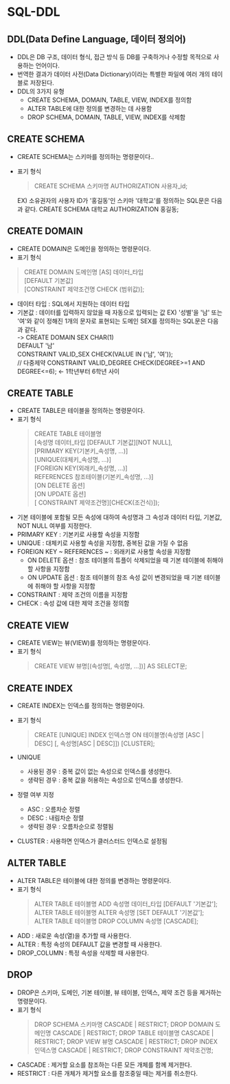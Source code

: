 # SQL-DDL
## DDL(Data Define Language, 데이터 정의어)
* DDL은 DB 구조, 데이터 형식, 접근 방식 등 DB를 구축하거나 수정할 목적으로 사용하는 언어이다.
* 번역한 결과가 데이터 사전(Data Dictionary)이라는 특별한 파일에 여러 개의 테이블로 저장된다.
* DDL의 3가지 유형
  * CREATE
    SCHEMA, DOMAIN, TABLE, VIEW, INDEX를 정의함
  * ALTER
    TABLE에 대한 정의를 변경하는 데 사용함
  * DROP
    SCHEMA, DOMAIN, TABLE, VIEW, INDEX를 삭제함
 
## CREATE SCHEMA
* CREATE SCHEMA는 스키마를 정의하는 명령문이다..
* 표기 형식
  > CREATE SCHEMA 스키마명 AUTHORIZATION 사용자_id;

  EX) 소유권자의 사용자 ID가 '홍길동'인 스키마 '대학교'를 정의하는 SQL문은 다음과 같다.
      CREATE SCHEMA 대학교 AUTHORIZATION 홍길동;
      
## CREATE DOMAIN
* CREATE DOMAIN은 도메인을 정의하는 명령문이다.
* 표기 형식
> CREATE DOMAIN 도메인명 [AS] 데이터_타입 <br>
>          [DEFAULT 기본값] <br>
>          [CONSTRAINT 제약조건명 CHECK (범위값)];

* 데이터 타입 : SQL에서 지원하는 데이터 타입
* 기본값 : 데이터를 입력하지 않았을 때 자동으로 입력되는 값
EX) '성별'을 '남' 또는 '여'와 같이 정해진 1개의 문자로 표현되는 도메인 SEX를 정의하는 SQL문은 다음과 같다. <br>
-> CREATE DOMAIN SEX CHAR(1) <BR>
          DEFAULT '남' <BR>
          CONSTRAINT VALID_SEX CHECK(VALUE IN ('남', '여')); <BR>
          // 다중제약 CONSTRAINT VALID_DEGREE CHECK(DEGREE>=1 AND DEGREE<=6); <- 1학년부터 6학년 사이
  

## CREATE TABLE
* CREATE TABLE은 테이블을 정의하는 명령문이다.
* 표기 형식
  > CREATE TABLE 테이블명 <BR>
  >        [속성명 데이터_타입 [DEFAULT 기본값][NOT NULL], <BR> 
  >        [PRIMARY KEY(기본키_속성명, ...)] <BR>
  >        [UNIQUE(대체키_속성명, ...)] <BR>
  >        [FOREIGN KEY(외래키_속성명, ...)] <BR>
  >                 REFERENCES 참조테이블(기본키_속성명, ...)] <BR>
  >                 [ON DELETE 옵션] <BR>
  >                 [ON UPDATE 옵션] <BR>
  >          [ CONSTRAINT 제약조건명][CHECK(조건식)]);
* 기본 테이블에 포함될 모든 속성에 대하여 속성명과 그 속성과 데이터 타입, 기본값, NOT NULL 여부를 지정한다.
* PRIMARY KEY : 기본키로 사용할 속성을 지정함
* UNIQUE : 대체키로 사용할 속성을 지정함, 중복된 값을 가질 수 없음
* FOREIGN KEY ~ REFERENCES ~ : 외래키로 사용할 속성을 지정함
  * ON DELETE 옵션 : 참조 테이블의 튜플이 삭제되었을 때 기본 테이블에 취해야 할 사항을 지정함
  * ON UPDATE 옵션 : 참조 테이블의 참조 속성 값이 변경되었을 때 기본 테이블에 취해야 할 사항을 지정함
* CONSTRAINT : 제약 조건의 이름을 지정함
* CHECK : 속성 값에 대한 제약 조건을 정의함
  
## CREATE VIEW
* CREATE VIEW는 뷰(VIEW)를 정의하는 명령문이다.
* 표기 형식
  > CREATE VIEW 뷰명[(속성명[, 속성명, ...])]
  > AS SELECT문;

## CREATE INDEX
* CREATE INDEX는 인덱스를 정의하는 명령문이다.
* 표기 형식
  > CREATE [UNIQUE] INDEX 인덱스명
  > ON 테이블명(속성명 [ASC | DESC] [, 속성명[ASC | DESC]])
  > [CLUSTER];
  
* UNIQUE
  * 사용된 경우 : 중복 값이 없는 속성으로 인덱스를 생성한다.
  * 생략된 경우 : 중복 값을 허용하는 속성으로 인덱스를 생성한다.
* 정렬 여부 지정
  * ASC : 오름차순 정렬
  * DESC : 내림차순 정렬
  * 생략된 경우 : 오름차순으로 정렬됨
* CLUSTER : 사용하면 인덱스가 클러스터드 인덱스로 설정됨
  
## ALTER TABLE
* ALTER TABLE은 테이블에 대한 정의를 변경하는 명령문이다.
* 표기 형식
  > ALTER TABLE 테이블명 ADD 속성명 데이터_타입 [DEFAULT '기본값'];
  > ALTER TABLE 테이블명 ALTER 속성명 [SET DEFAULT '기본값'];
  > ALTER TABLE 테이블명 DROP COLUMN 속성명 [CASCADE];
* ADD : 새로운 속성(열)을 추가할 때 사용한다.
* ALTER : 특정 속성의 DEFAULT 값을 변경할 때 사용한다.
* DROP_COLUMN : 특정 속성을 삭제할 때 사용한다.

## DROP
* DROP은 스키마, 도메인, 기본 테이블, 뷰 테이블, 인덱스, 제약 조건 등을 제거하는 명령문이다.
* 표기 형식
  > DROP SCHEMA 스키마명 CASCADE | RESTRICT;
  > DROP DOMAIN 도메인명 CASCADE | RESTRICT;
  > DROP TABLE 테이블명 CASCADE | RESTRICT;
  > DROP VIEW 뷰명 CASCADE | RESTRICT;
  > DROP INDEX 인덱스명 CASCADE | RESTRICT;
  > DROP CONSTRAINT 제약조건명;
* CASCADE : 제거할 요소를 참조하는 다른 모든 개체를 함께 제거한다.
* RESTRICT : 다른 개체가 제거할 요소를 참조중일 때는 제거를 취소한다.
